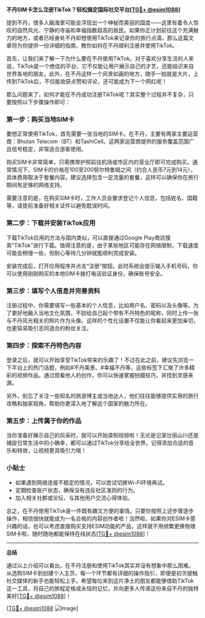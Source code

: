 **不丹SIM卡怎么注册TikTok？轻松搞定国际社交平台[[TG💪+ @esim1088](https://t.me/s/esim1088)]**

提到不丹，很多人脑海里可能会浮现出一个神秘而美丽的国度——这里有着令人惊叹的自然风光、宁静的寺庙和幸福指数超高的居民。如果你正计划前往这个充满魅力的地方，或者已经身处不丹却想使用TikTok来记录你的旅行点滴，那么这篇文章将为你提供一份详细的指南，教你如何在不丹顺利注册并使用TikTok。

首先，让我们来了解一下为什么要在不丹使用TikTok。对于喜欢分享生活的人来说，TikTok是一个绝佳的平台，它不仅能让用户展示自己的才艺，还能结识来自世界各地的朋友。此外，在不丹这样一个风景如画的地方，随手一拍就是大片，上传到TikTok后，不仅能收获点赞和评论，还可能成为下一个网红呢！

那么问题来了，如何才能在不丹成功注册TikTok呢？其实整个过程并不复杂，只要按照以下步骤操作即可：

### 第一步：购买当地SIM卡

要想正常使用TikTok，首先需要一张当地的SIM卡。在不丹，主要有两家主要运营商：Bhutan Telecom（BT）和TashiCell。这两家运营商提供的服务覆盖范围广且信号稳定，非常适合游客使用。

购买SIM卡非常简单，只需携带护照前往机场或市区内的营业厅即可完成购买。通常情况下，SIM卡的价格在100至200努尔特鲁姆之间（约合人民币7元到14元），具体费用取决于套餐内容。建议选择包含一定流量的套餐，这样可以确保你在旅行期间有足够的网络支持。

需要注意的是，在购买SIM卡时，工作人员会要求登记个人信息，包括姓名、国籍等，请提前准备好相关证件以避免耽误时间。

### 第二步：下载并安装TikTok应用

下载TikTok应用的方法与国内类似，可以直接通过Google Play商店搜索“TikTok”进行下载。值得注意的是，由于某些地区可能存在网络限制，下载速度可能会稍慢一些，但耐心等待几分钟就能顺利完成安装。

安装完成后，打开应用程序并点击“注册”按钮。此时系统会提示输入手机号码，你可以使用刚刚购买的本地SIM卡拨打电话验证身份，确保账号安全。

### 第三步：填写个人信息并完善资料

注册过程中，你需要填写一些基本的个人信息，比如用户名、密码以及头像等。为了更好地融入当地文化氛围，不妨给自己起个带有不丹特色的昵称，同时上传一张与不丹风光相关的照片作为头像。这样的个性化设置不仅能让你看起来更加亲切，也更容易吸引志同道合的粉丝关注。

### 第四步：探索不丹特色内容

登录之后，就可以开始享受TikTok带来的乐趣了！不过在此之前，建议先浏览一下平台上的热门话题，例如#不丹美景、#幸福不丹等，这些标签下汇聚了许多精彩的视频作品。通过观看他人的创作，你可以快速掌握拍摄技巧，并找到灵感来源。

另外，别忘了关注一些知名的旅游博主或当地达人，他们往往能够提供实用的旅行攻略和独家视角，帮助你更深入地了解这个国家的魅力所在。

### 第五步：上传属于你的作品

当你准备好展示自己的风采时，就可以开始录制视频啦！无论是记录壮丽山川还是捕捉日常生活中的小确幸，都可以通过TikTok分享给全世界。记得添加合适的音乐和特效，让视频更具吸引力哦！

### 小贴士

- 如果遇到网络连接不稳定的情况，可以尝试切换Wi-Fi环境再试。
- 定期检查账户状态，确保没有违反社区准则的行为。
- 加入相关社群或论坛，与其他用户交流心得体验。

总之，在不丹使用TikTok是一件既有趣又方便的事情。只要你按照上述步骤逐步操作，相信很快就能成为一名合格的内容创作者啦！当然啦，如果你对ESIM卡感兴趣的话，也可以考虑直接购买支持ESIM功能的产品，这样就不用频繁更换物理SIM卡啦，随时随地都能保持在线状态[[TG💪+ @esim1088](https://t.me/s/esim1088)]！

---

**总结**

通过以上介绍可以看出，在不丹注册和使用TikTok其实并没有想象中那么困难。从选购SIM卡到创建个人主页，每一个环节都有详细的操作指引，即便是初次接触社交媒体的新手也能轻松上手。希望每位来到这片净土的朋友都能够借助TikTok这一工具，将自己的旅程定格成永恒的记忆，并向更多人传递这份来自不丹的独特美好[[TG💪+ @esim1088](https://t.me/s/esim1088)]！

[[TG💪+ @esim1088](https://t.me/s/esim1088) ![Image](https://i.postimg.cc/4NQfJmqS/Snipaste-2025-05-13-00-14-12.png)]
